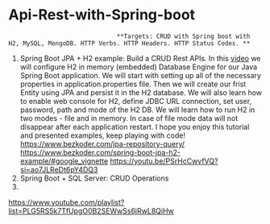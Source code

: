 # Api-Rest-with-Spring-boot
                                  **Targets: CRUD with Spring boot with H2, MySQL, MongoDB. HTTP Verbs. HTTP Headers. HTTP Status Codes. **
1. Spring Boot JPA + H2 example: Build a CRUD Rest APIs.  In this [video](https://youtu.be/9ME94z46fsU?si=CQOBlSaPJBa5AzfF)  we will configure H2 in memory (embedded) Database Engine for our Java Spring Boot application. We will start with setting up all of the necessary properties in application.properties file. Then we will create our frist Entity using JPA and persist it in the H2 database. We will also learn how to enable web console for H2, define JDBC URL connection, set user, password, path and mode of the H2 DB. We will learn how to run H2 in two modes - file and in memory. In case of file mode data will not disappear after each application restart. I hope you enjoy this tutorial and presented examples, keep playing with code!  
https://www.bezkoder.com/jpa-repository-query/
https://www.bezkoder.com/spring-boot-jpa-h2-example/#google_vignette
https://youtu.be/PSrHcCwvfVQ?si=ao7JLReDt6pY4DQ3
2. Spring Boot + SQL Server: CRUD Operations
3. 
https://www.youtube.com/playlist?list=PLG5RS5k7TfUpgO0B2SEWwSs6jRwL8QiHw
